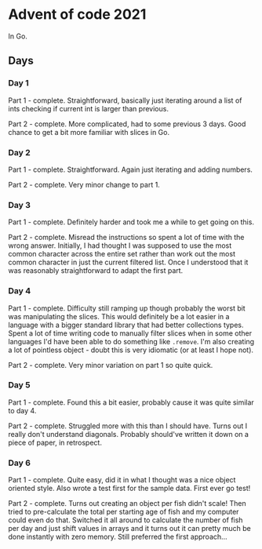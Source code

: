 # Advent of code 2021

In Go.

## Days

### Day 1

Part 1 - complete. Straightforward, basically just iterating around a list of ints checking if
current int is larger than previous.

Part 2 - complete. More complicated, had to some previous 3 days. Good chance to get a bit more
familiar with slices in Go.

### Day 2

Part 1 - complete. Straightforward. Again just iterating and adding numbers.

Part 2 - complete. Very minor change to part 1.

### Day 3

Part 1 - complete. Definitely harder and took me a while to get going on this.

Part 2 - complete. Misread the instructions so spent a lot of time with the wrong answer. Initially,
I had thought I was supposed to use the most common character across the entire set rather than
work out the most common character in just the current filtered list. Once I understood that it was
reasonably straightforward to adapt the first part.

### Day 4

Part 1 - complete. Difficulty still ramping up though probably the worst bit was manipulating the
slices. This would definitely be a lot easier in a language with a bigger standard library that 
had better collections types. Spent a lot of time writing code to manually filter slices when in 
some other languages I'd have been able to do something like `.remove`. I'm also creating a lot
of pointless object - doubt this is very idiomatic (or at least I hope not).

Part 2 - complete. Very minor variation on part 1 so quite quick.

### Day 5

Part 1 - complete. Found this a bit easier, probably cause it was quite similar to day 4.

Part 2 - complete. Struggled more with this than I should have. Turns out I really don't understand
diagonals. Probably should've written it down on a piece of paper, in retrospect.

### Day 6

Part 1 - complete. Quite easy, did it in what I thought was a nice object oriented style. Also wrote
a test first for the sample data. First ever go test!

Part 2 - complete. Turns out creating an object per fish didn't scale! Then tried to pre-calculate
the total per starting age of fish and my computer could even do that. Switched it all around to
calculate the number of fish per day and just shift values in arrays and it turns out it can pretty
much be done instantly with zero memory. Still preferred the first approach...
